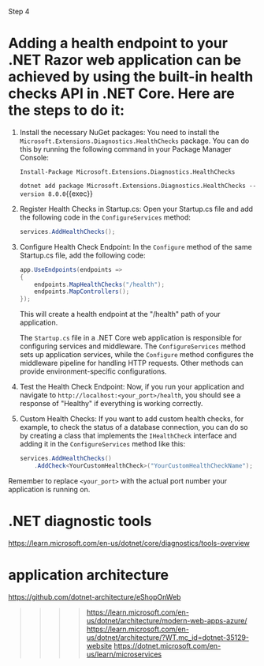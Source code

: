 Step 4

# Adding a health endpoint to your .NET Razor web application can be achieved by using the built-in health checks API in .NET Core. Here are the steps to do it:

1. Install the necessary NuGet packages:
   You need to install the `Microsoft.Extensions.Diagnostics.HealthChecks` package. You can do this by running the following command in your Package Manager Console:

   ```
   Install-Package Microsoft.Extensions.Diagnostics.HealthChecks
   ```

   `dotnet add package Microsoft.Extensions.Diagnostics.HealthChecks --version 8.0.0`{{exec}}

2. Register Health Checks in Startup.cs:
   Open your Startup.cs file and add the following code in the `ConfigureServices` method:

   ```csharp
   services.AddHealthChecks();
   ```

3. Configure Health Check Endpoint:
   In the `Configure` method of the same Startup.cs file, add the following code:

   ```csharp
   app.UseEndpoints(endpoints =>
   {
       endpoints.MapHealthChecks("/health");
       endpoints.MapControllers();
   });
   ```

   This will create a health endpoint at the "/health" path of your application.

   The `Startup.cs` file in a .NET Core web application is responsible for configuring services and middleware. The `ConfigureServices` method sets up application services, while the `Configure` method configures the middleware pipeline for handling HTTP requests. Other methods can provide environment-specific configurations.

4. Test the Health Check Endpoint:
   Now, if you run your application and navigate to `http://localhost:<your_port>/health`, you should see a response of "Healthy" if everything is working correctly.

5. Custom Health Checks:
   If you want to add custom health checks, for example, to check the status of a database connection, you can do so by creating a class that implements the `IHealthCheck` interface and adding it in the `ConfigureServices` method like this:

   ```csharp
   services.AddHealthChecks()
       .AddCheck<YourCustomHealthCheck>("YourCustomHealthCheckName");
   ```

Remember to replace `<your_port>` with the actual port number your application is running on.


# .NET diagnostic tools

https://learn.microsoft.com/en-us/dotnet/core/diagnostics/tools-overview

# application architecture

https://github.com/dotnet-architecture/eShopOnWeb

>>>> https://learn.microsoft.com/en-us/dotnet/architecture/modern-web-apps-azure/
>>>> https://learn.microsoft.com/en-us/dotnet/architecture/?WT.mc_id=dotnet-35129-website
>>>> https://dotnet.microsoft.com/en-us/learn/microservices